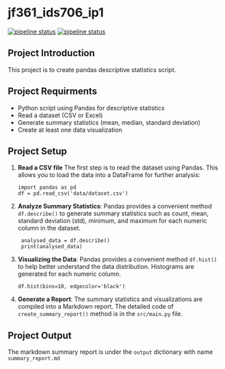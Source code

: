 # jf361_ids706_ip1
[![pipeline status](https://gitlab.com/SeJingjing/jf361_ids706_ip1/badges/main/pipeline.svg?job=install)](https://gitlab.com/SeJingjing/jf361_ids706_ip1/-/commits/main)
[![pipeline status](https://gitlab.com/SeJingjing/jf361_ids706_ip1/badges/main/pipeline.svg?job=format)](https://gitlab.com/SeJingjing/jf361_ids706_ip1/-/pipelines)

 ## Project Introduction
This project is to create pandas descriptive statistics script.

## Project Requirments
- Python script using Pandas for descriptive statistics
- Read a dataset (CSV or Excel)
- Generate summary statistics (mean, median, standard deviation)
- Create at least one data visualization

## Project Setup
1. **Read a CSV file** The first step is to read the dataset using Pandas. This allows you to load the data into a DataFrame for further analysis:
    ```
   import pandas as pd
    df = pd.read_csv('data/dataset.csv')
   ```
2. **Analyze Summary Statistics**: Pandas provides a convenient method `df.describe()` to generate summary statistics such as count, mean, standard deviation (std), minimum, and maximum for each numeric column in the dataset.
   ```angular2html
    analysed_data = df.describe()
    print(analysed_data)
    ```
3. **Visualizing the Data**: Pandas provides a convenient method `df.hist()` to help better understand the data distribution. Histograms are generated for each numeric column.
    ```
   df.hist(bins=10, edgecolor='black')
   ```
4. **Generate a Report**: The summary statistics and visualizations are compiled into a Markdown report. The detailed code of `create_summary_report()` method is in the `src/main.py` file.


## Project Output
The markdown summary report is under the `output` dictionary with name `summary_report.md`